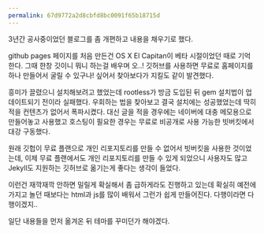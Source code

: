 ```yaml
---
permalink: 67d9772a2d8cbfd8bc0091f65b18715d
---
```

3년간 공사중이었던 블로그를 좀 개편하고 내용을 채우기로 했다.

github pages 페이지를 처음 만든건 OS X El Capitan이 베타 시절이었던 때로 기억한다. 그때 한창 깃이니 뭐니 하는걸 배우며 오..! 깃허브를 사용하면 무료로 홈페이지를 하나 만들어서 굴릴 수 있구나! 싶어서 찾아보다가 지킬도 같이 발견했다.

흥미가 끌렸으니 설치해보려고 했었는데 rootless가 방금 도입된 뒤 gem 설치법이 업데이트되기 전이라 실패했다. 우회하는 법을 찾아보고 결국 설치에는 성공했었는데 딱히 적을 컨텐츠가 없어서 폭파시켰다. 대신 글을 적을 경우에는 네이버에 대충 메모용으로 만들어놓고 사용했고 호스팅이 필요한 경우는 무료로 비공개로 사용 가능한 빗버킷에서 대강 구동했다.

원래 깃헙이 무료 플랜으로 개인 리포지토리를 만들 수 없어서 빗버킷을 사용한 것이었는데, 이제 무료 플랜에서도 개인 리포지토리를 만들 수 있게 되었으니 사용자도 많고 Jekyll도 지원하는 깃허브로 옮기는게 좋다는 생각이 들었다.

이런건 재깍재깍 안하면 밀릴게 확실해서 좀 급하게라도 진행하고 있는데 확실히 예전에 가지고 놀던 때보다는 html과 js를 많이 배워서 그런가 쉽게 만들어진다. 다행이라면 다행이겠지..

일단 내용들을 먼저 옮겨온 뒤 테마를 꾸미던가 해야겠다.
